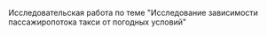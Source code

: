 Исследовательская работа по теме "Исследование зависимости пассажиропотока такси от погодных условий"
